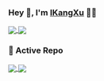 ### Hey 👋, I'm [IKangXu](https://ikangxu.cn) 👨‍💻

<a href="#">
  <img align="center" src="https://github-readme-stats.vercel.app/api/top-langs/?username=IKangXu&layout=compact&theme=chartreuse-dark&locale=cn" />
</a>
<a href="#">
  <img align="center" src="https://github-readme-stats.vercel.app/api?username=IKangXu&show_icons=true&layout=compact&theme=chartreuse-dark&hide_border=true&locale=cn" />
</a>

### 👀 Active Repo

<a href="https://github.com/IKangXu/vuepress-theme-ic">
  <img align="center" src="https://github-readme-stats.vercel.app/api/pin/?username=IKangXu&repo=vuepress-theme-ic&theme=chartreuse-dark" />
</a>
<a href="https://github.com/IKangXu/spring-boot-starter-header">
  <img align="center" src="https://github-readme-stats.vercel.app/api/pin/?username=IKangXu&repo=spring-boot-starter-header&theme=chartreuse-dark" />
</a>
